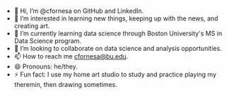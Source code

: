 - 👋 Hi, I’m @cfornesa on GitHub and LinkedIn.
- 👀 I’m interested in learning new things, keeping up with the news, and creating art.
- 🌱 I’m currently learning data science through Boston University's MS in Data Science program.
- 💞️ I’m looking to collaborate on data science and analysis opportunities.
- 📫 How to reach me cfornesa@bu.edu.
- 😄 Pronouns: he/they.
- ⚡ Fun fact: I use my home art studio to study and practice playing my theremin, then drawing sometimes.

<!---
cfornesa/cfornesa is a ✨ special ✨ repository because its `README.md` (this file) appears on your GitHub profile.
You can click the Preview link to take a look at your changes.
--->
